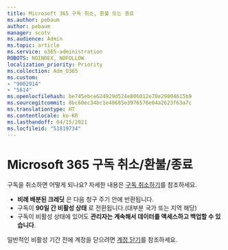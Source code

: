 ```yaml
---
title: Microsoft 365 구독 취소, 환불 또는 종료
ms.author: pebaum
author: pebaum
manager: scotv
ms.audience: Admin
ms.topic: article
ms.service: o365-administration
ROBOTS: NOINDEX, NOFOLLOW
localization_priority: Priority
ms.collection: Adm_O365
ms.custom:
- "9002914"
- "5614"
ms.openlocfilehash: be745ebce624929d524e806012e70e29804615b9
ms.sourcegitcommit: 8bc60ec34bc1e40685e3976576e04a2623f63a7c
ms.translationtype: HT
ms.contentlocale: ko-KR
ms.lasthandoff: 04/15/2021
ms.locfileid: "51819734"
---
```

# <a name="cancelrefundclose-your-microsoft-365-subscription"></a>Microsoft 365 구독 취소/환불/종료

구독을 취소하면 어떻게 되나요? 자세한 내용은 [구독 취소하기](https://docs.microsoft.com/microsoft-365/commerce/subscriptions/cancel-your-subscription?view=o365-worldwide)를 참조하세요.

- **비례 배분된 크레딧** 은 다음 청구 주기 안에 반환됩니다.
- 구독이 **90일 간 비활성 상태** 로 전환됩니다.(대부분 국가 또는 지역 해당)
- 구독이 비활성 상태에 있어도 **관리자는 계속해서 데이터를 액세스하고 백업할 수 있습니다**.

일반적인 비활성 기간 전에 계정을 닫으려면 [계정 닫기](https://docs.microsoft.com/microsoft-365/commerce/close-your-account?view=o365-worldwide)를 참조하세요.
